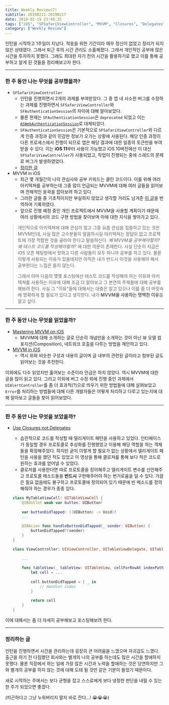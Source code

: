 ```yaml
---
title: Weekly Review(7)
subtitle: 20190211-20190217
date: 2019-02-19 23:40:35
tags: ["iOS", "SFSafariViewController", "MVVM", "Closures", "Delegates"]
category: ["Weekly Review"]
---
```


인턴을 시작하고 1주일이 지났다. 적응을 위한 기간이라 매우 정신이 없었고 정리가 되지 않은 상태였다. 그래서 퇴근 후의 시간 관리도 소홀해졌다. 그래서 개인적인 공부에 많은 시간을 투자하지 못했다. 그래도 최대한 자기 전의 시간을 활용하기로 했고 이를 통해 공부하고 알게 된 것들을 정리해보고자 한다. 

------

### 한 주 동안 나는 무엇을 공부했을까?

- `SFSafariViewController` 
  - 인턴을 진행하면서 2개의 과제를 부여받았다. 그 중 앱 내 사소한 버그를 수정하는 과제를 진행하면서 `SFSafariViewController`와 `SFAuthenticationSession`의 차이에 대해 알아보았다.
  - 물론 현재는 `SFAuthenticationSession`은 `deprecated` 되었고 이는 [`ASWebAuthenticationSession`](https://developer.apple.com/documentation/authenticationservices/aswebauthenticationsession)로 대체되었다. 
  - `SFAuthenticationSession`은 기본적으로 `SFSafariViewController`와 다르게 인증 과정과 같이 민감한 정보가 오가는 상황에 사용된다. 해당 인증 과정이 다른 프로세스에서 진행이 되므로 앱은 해당 결과에 대한 일종의 토큰만을 부여받을 수 있다. 이는 **iOS 11**부터 사용이 가능했고 iOS 10버전에선 이 대신 `SFSafariViewController`가 사용되었고, 작업이 진행되는 중에 스레드의 문제로 버그가 발생하였었다. 
  - [정리한 글](https://ehdrjsdlzzzz.github.io/2019/02/13/SFAuthenticationSession-SFSafariViewController/)
- MVVM in iOS
  - 최근 몇 개월간의 나의 관심사와 공부 키워드는 클린 코드이다. 이를 위해 여러 아키텍쳐를 공부하는데 그중 많이 언급되는 MVVM에 대해 여러 글들을 읽어보며 전체적인 윤곽을 잡아보려 하고 있다. 
  - 그러한 글들 중 기초적이지만 부실하지 않았고 생각할 거리도 남겨준 [이 글](https://medium.com/@azamsharp/mvvm-in-ios-from-net-perspective-580eb7f4f129)을 번역하여 기록하였다. 
  - 앞으로 진행 예정 중인 개인 프로젝트에서 MVVM을 사용할 계획이기 때문에 여러 상황에서의 코드 구현 방법을 찾아보며 이에 대한 지식을 쌓아가고 있다. 



> 개인적으로 아키텍쳐에 대해 관심이 많고 그중 요즘 관심을 집중하고 있는 것은 MVVM인데, 사실 많은 고수분들이 말씀하시길 아키텍쳐는 정답이 없고 프로젝트에 가장 적합한 것을 골라야 한다고 말씀하신다. *왜 MVVM을 공부해야할까?* *왜 테스트 코드를 작성해야할까?* 에 대한 의문이 존재한다. 사실 단순히 지금은 iOS 오픈 채팅방에서 핫하고 다른 사람들이 모두 하니까 공부를 하고 있다. 물론 이렇게 사용되는 이유가 있을테지만 아직은 내가 반드시 이것을 사용해야 해서 공부한다는 느낌은 들지 않는다. 
>
> 그래서 아마 다음의 몇몇 포스팅에선 테스트 코드를 작성해야 하는 이유와 아키텍쳐를 사용하는 이유에 대해 조금 더 알아보고 그 본연의 주제들에 대해 공부를 해보려 한다. 사실 그 "이유"들에 대해서는 대충은 알고 있으나 이를 좀 더 머릿속에 명확하게 할 필요가 있다고 생각한다. 내가 **MVVM을 사용하는 명백한 이유**를 알고 싶다.

------

### 한 주 동안 나는 무엇을 읽었을까?

- [Mastering MVVM on iOS](https://medium.com/@mecid/mastering-mvvm-on-ios-f875d2b99816)
  - MVVM에 대해 소개하는 글로 단순히 개념만을 소개하는 것이 아닌 뷰 모델 컴포지션(Composition), 네트워크 호출을 다루는 방법을 제안하고 있다. 
- [MVVM in iOS](https://medium.com/@azamsharp/mvvm-in-ios-from-net-perspective-580eb7f4f129)
  - 역시 위와 비슷한 구성과 내용의 글이며 글 내부의 관련된 글이라고 첨부된 글도 읽어보는 것을 추천한다. 

이외에도 다수 읽었지만 훑어보는 수준이라 언급은 하지 않았다. 역시 MVVM에 대한 글을 많이 읽고 있다. 그리고 이외에 버그 수정 외에 진행 중인 과제에서 `UIAlertController`를 좀 더 효과적(?)으로 띄우기 위한 방법들에 대해 살펴보았고 `Error`를 처리하는 방법들에 대해 다른 개발자들은 어떻게 처리하고 다루고 있는지에 대해 알아보고 글들을 찾아 읽어보았다. 

------

### 한 주 동안 나는 무엇을 보았을까?

- [Use Closures not Delegates](https://youtu.be/vST4UN4s1kg)

  - 습관적으로 코드를 작성할 때 델리게이트 패턴을 사용하고 있었다. 인터페이스가 동일할 경우 프로토콜로 추상화를 진행했었고 이용해 해당 역할을 하는 객체들을 확장해주었다. 하지만 굳이 이렇게 할 필요가 없는 상황에서 델리게이트 패턴을 사용을 했던 적도 있었고 이 영상을 통해 클로져를 통해 보다 적은 코드로 원하는 효과를 얻어낼 수 있었다. 
  - 클로저를 사용한다면 따로 프로토콜을 정의해주고 델리게이트 변수를 선언해주고 프로토콜 메소드들을 **반드시** 구현해주어야 하는 번거로움을 덜 수 있다. 가끔은 필요 없음에도 불구하고 프로토콜에 정의되어 있기 때문에 빈 메소드를 정의해줘야 하는 경우가 종종 있다. 

  ```swift
  class MyTableViewCell: UITableViewCell {
      @IBOutlet weak var button: UIButton! 
      
      var buttonDidTapped: ((UIButton) -> Void)?
      ...
      
      @IBAcion func handleButtonDidTapped(_ sender: UIButton) {
          buttonDidTapped?(sender)
      }
  }
  
  class ViewController: UIViewController, UITableViewDelegate, UITableViewDataSource {
      
      ...
      
      func tableView(_ tableView: UITableView, cellForRowAt indexPath: IndexPath) -> UITableViewCell {
          let cell = ... 
          
          cell.buttonDidTapped = { _ in
              // Handler Codes 
          }
          
          return cell 
      }
  }
  ```

이에 대해서는 좀 더 자세히 공부해보고 포스팅해보려 한다. 

------

### 정리하는 글

인턴을 진행하면서 시간을 관리하는데 굉장히 큰 어려움을 느꼈으며 자괴감도 느꼈다. 출근을 하기 전 다짐했던 회사와는 별개의 나의 공부를 하는데도 많은 시간을 할애하지 못했다. 물론 직장에서 하는 일에 가장 많은 시간과 노력을 할애하는 것은 당연하지만 그와 별개의 공부를 하지 않는 것에 대해 도태 될 것만 같은 기분이 들었기 때문이다. 

새로 시작하는 주에서는 보다 균형을 잡고 스스로에게 보다 냉정한 판단을 내릴 수 있는 한 주가 되었으면 좋겠다. 

(피곤하다고 그냥 누워버리지 말자 바로 잔다…! 😭😭😭)